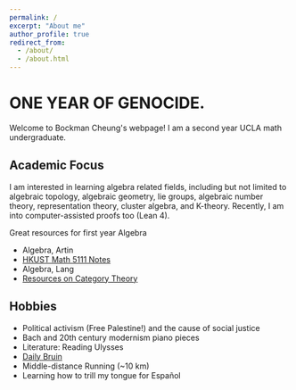 ```yaml
---
permalink: /
excerpt: "About me"
author_profile: true
redirect_from: 
  - /about/
  - /about.html
---
```

# ONE YEAR OF GENOCIDE.


Welcome to Bockman Cheung's webpage! I am a second year UCLA math undergraduate. 

Academic Focus
------
I am interested in learning algebra related fields, including but not limited to algebraic topology, algebraic geometry, lie groups, algebraic number theory, representation theory, cluster algebra, and K-theory. Recently, I am into computer-assisted proofs too (Lean 4).


Great resources for first year Algebra <br>
* Algebra, Artin <br>
* <a href="https://canvas.ust.hk/courses/50980"> HKUST Math 5111 Notes </a> <br>
* Algebra, Lang <br>
* <a href="https://mathoverflow.net/a/70891/517395"> Resources on Category Theory </a>

Hobbies
------
* Political activism (Free Palestine!) and the cause of social justice
* Bach and 20th century modernism piano pieces
* Literature: Reading Ulysses
* <a href="https://dailybruin.com/author/bockman-cheung"> Daily Bruin </a> 
* Middle-distance Running (~10 km)
* Learning how to trill my tongue for Español
